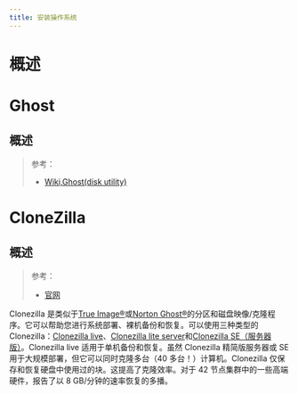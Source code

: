 ```yaml
---
title: 安装操作系统
---
```


# 概述

>

# Ghost

## 概述

> 参考：
> - [Wiki,Ghost(disk utility)](<https://en.wikipedia.org/wiki/Ghost_(disk_utility)>)

# CloneZilla

## 概述

> 参考：
> - [官网](https://clonezilla.org/)

Clonezilla 是类似于[True Image®](http://en.wikipedia.org/wiki/Acronis_True_Image)或[Norton Ghost®](http://en.wikipedia.org/wiki/Ghost_%28software%29)的分区和磁盘映像/克隆程序。它可以帮助您进行系统部署、裸机备份和恢复。可以使用三种类型的 Clonezilla：[Clonezilla live](https://clonezilla.org/clonezilla-live.php)、[Clonezilla lite server](https://clonezilla.org/show-live-doc-content.php?topic=clonezilla-live/doc/11_lite_server)和[Clonezilla SE（服务器版）](https://clonezilla.org/clonezilla-SE/)。Clonezilla live 适用于单机备份和恢复。虽然 Clonezilla 精简版服务器或 SE 用于大规模部署，但它可以同时克隆多台（40 多台！）计算机。Clonezilla 仅保存和恢复硬盘中使用过的块。这提高了克隆效率。对于 42 节点集群中的一些高端硬件，报告了以 8 GB/分钟的速率恢复的多播。

